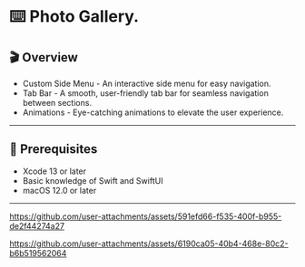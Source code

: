 ⌨️ Photo Gallery. 
=======

🎬 Overview
-------

- Custom Side Menu - An interactive side menu for easy navigation.
- Tab Bar - A smooth, user-friendly tab bar for seamless navigation between sections.
- Animations - Eye-catching animations to elevate the user experience.
-------

🚀 Prerequisites
-------

- Xcode 13 or later
- Basic knowledge of Swift and SwiftUI
- macOS 12.0 or later
-------



https://github.com/user-attachments/assets/591efd66-f535-400f-b955-de2f44274a27

https://github.com/user-attachments/assets/6190ca05-40b4-468e-80c2-b6b519562064


